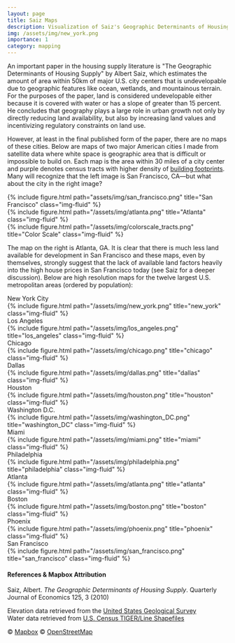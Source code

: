 ```yaml
---
layout: page
title: Saiz Maps
description: Visualization of Saiz's Geographic Determinants of Housing Supply"
img: /assets/img/new_york.png
importance: 1
category: mapping
---
```


An important paper in the housing supply literature is "The Geographic Determinants of Housing Supply" by Albert Saiz, which estimates the amount of area within 50km of major U.S. city centers that is undevelopable due to geographic features like ocean, wetlands, and mountainous terrain. For the purposes of the paper, land is considered undevelopable either because it is covered with water or has a slope of greater than 15 percent. He concludes that geography plays a large role in urban growth not only by directly reducing land availability, but also by increasing land values and incentivizing regulatory constraints on land use. 

However, at least in the final published form of the paper, there are no maps of these cities. Below are maps of two major American cities I made from satellite data where white space is geographic area that is difficult or impossible to build on. Each map is the area within 30 miles of a city center and purple denotes census tracts with higher density of <a href="https://github.com/microsoft/USBuildingFootprints"> building footprints</a>.  Many will recognize that the left image is San Francisco, CA—but what about the city in the right image?


<div class="row">
    <div class="col-sm mt-3 mt-md-0">
        {% include figure.html path="assets/img/san_francisco.png" title="San Francisco" class="img-fluid" %}
    </div>
    <div class="col-sm mt-3 mt-md-0">
        {% include figure.html path="/assets/img/atlanta.png" title="Atlanta" class="img-fluid" %}
    </div>
</div>

<div class="row justify-content-sm-center">
    <div class="col-sm mt-3 mt-md-0"></div>
    <div class="col-sm mt-3 mt-md-0">
         {% include figure.html path="/assets/img/colorscale_tracts.png" title="Color Scale" class="img-fluid" %}        
    </div>
    <div class="col-sm mt-3 mt-md-0"></div>

</div>

The map on the right is Atlanta, GA. It is clear that there is much less land available for development in San Francisco and these maps, even by themselves, strongly suggest that the lack of available land factors heavily into the high house prices in San Francisco today (see Saiz for a deeper discussion).
Below are high resolution maps for the twelve largest U.S. metropolitan areas (ordered by population):

<div class="caption">New York City</div>
{% include figure.html path="/assets/img/new_york.png" title="new_york" class="img-fluid" %} 

<div class="caption">Los Angeles</div>
{% include figure.html path="/assets/img/los_angeles.png" title="los_angeles" class="img-fluid" %} 

<div class="caption">Chicago</div>
{% include figure.html path="/assets/img/chicago.png" title="chicago" class="img-fluid" %} 

<div class="caption">Dallas</div>
{% include figure.html path="/assets/img/dallas.png" title="dallas" class="img-fluid" %} 

<div class="caption">Houston</div>
{% include figure.html path="/assets/img/houston.png" title="houston" class="img-fluid" %} 

<div class="caption">Washington D.C.</div>
{% include figure.html path="/assets/img/washington_DC.png" title="washington_DC" class="img-fluid" %} 

<div class="caption">Miami</div>
{% include figure.html path="/assets/img/miami.png" title="miami" class="img-fluid" %} 

<div class="caption">Philadelphia</div>
{% include figure.html path="/assets/img/philadelphia.png" title="philadelphia" class="img-fluid" %} 

<div class="caption">Atlanta</div>
{% include figure.html path="/assets/img/atlanta.png" title="atlanta" class="img-fluid" %} 

<div class="caption">Boston</div>
{% include figure.html path="/assets/img/boston.png" title="boston" class="img-fluid" %} 

<div class="caption">Phoenix</div>
{% include figure.html path="/assets/img/phoenix.png" title="phoenix" class="img-fluid" %} 

<div class="caption">San Francisco</div>
{% include figure.html path="/assets/img/san_francisco.png" title="san_francisco" class="img-fluid" %} 

#### References & Mapbox Attribution
Saiz, Albert. *The Geographic Determinants of Housing Supply*. Quarterly Journal of Economics 125, 3 (2010) 

Elevation data retrieved from the <a href='https://viewer.nationalmap.gov/basic/'>United States Geological Survey</a> \
Water data retrieved from <a href='https://www.census.gov/geographies/mapping-files/time-series/geo/tiger-line-file.html'>U.S. Census TIGER/Line Shapefiles</a> 

© <a href='https://www.mapbox.com/about/maps/'>Mapbox</a> © <a href='http://www.openstreetmap.org/copyright'>OpenStreetMap</a> <strong>
